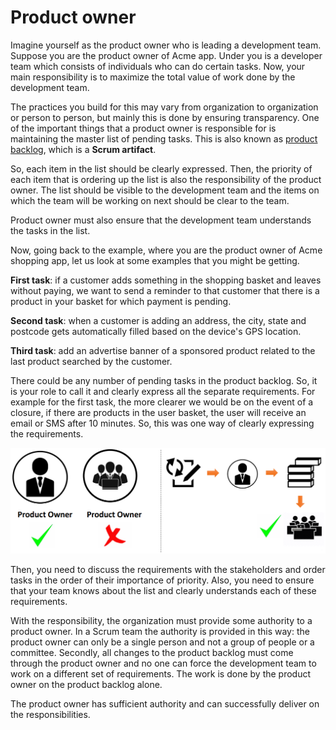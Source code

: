 # Product owner

Imagine yourself as the product owner who is leading a development team. Suppose you are the product owner of Acme app. Under you is a developer team which consists of individuals who can do certain tasks. Now, your main responsibility is to maximize the total value of work done by the development team.

The practices you build for this may vary from organization to organization or person to person, but mainly this is done by ensuring transparency. One of the important things that a product owner is responsible for is maintaining the master list of pending tasks. This is also known as [product backlog](../agile/product_backlog.md), which is a **Scrum artifact**.

So, each item in the list should be clearly expressed. Then, the priority of each item that is ordering up the list is also the responsibility of the product owner. The list should be visible to the development team and the items on which the team will be working on next should be clear to the team.

Product owner must also ensure that the development team understands the tasks in the list.

Now, going back to the example, where you are the product owner of Acme shopping app, let us look at some examples that you might be getting.

**First task**: if a customer adds something in the shopping basket and leaves without paying, we want to send a reminder to that customer that there is a product in your basket for which payment is pending.

**Second task**: when a customer is adding an address, the city, state and postcode gets automatically filled based on the device's GPS location.

**Third task**: add an advertise banner of a sponsored product related to the last product searched by the customer.

There could be any number of pending tasks in the product backlog. So, it is your role to call it and clearly express all the separate requirements. For example for the first task, the more clearer we would be on the event of a closure, if there are products in the user basket, the user will receive an email or SMS after 10 minutes. So, this was one way of clearly expressing the requirements.

![Product owner](../images/product-owner.png)

Then, you need to discuss the requirements with the stakeholders and order tasks in the order of their importance of priority. Also, you need to ensure that your team knows about the list and clearly understands each of these requirements.

With the responsibility, the organization must provide some authority to a product owner. In a Scrum team the authority is provided in this way: the product owner can only be a single person and not a group of people or a committee. Secondly, all changes to the product backlog must come through the product owner and no one can force the development team to work on a different set of requirements. The work is done by the product owner on the product backlog alone.

The product owner has sufficient authority and can successfully deliver on the responsibilities.
